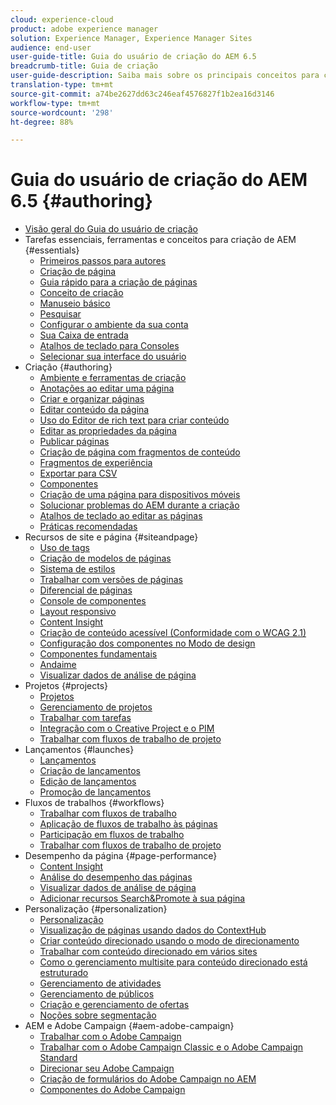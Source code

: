 ```yaml
---
cloud: experience-cloud
product: adobe experience manager
solution: Experience Manager, Experience Manager Sites
audience: end-user
user-guide-title: Guia do usuário de criação do AEM 6.5
breadcrumb-title: Guia de criação
user-guide-description: Saiba mais sobre os principais conceitos para criação de conteúdo e criação no AEM.
translation-type: tm+mt
source-git-commit: a74be2627dd63c246eaf4576827f1b2ea16d3146
workflow-type: tm+mt
source-wordcount: '298'
ht-degree: 88%

---
```



# Guia do usuário de criação do AEM 6.5 {#authoring}

+ [Visão geral do Guia do usuário de criação](home.md)
+ Tarefas essenciais, ferramentas e conceitos para criação de AEM {#essentials}
   + [Primeiros passos para autores](first-steps.md)
   + [Criação de página](page-authoring.md)
   + [Guia rápido para a criação de páginas](qg-page-authoring.md)
   + [Conceito de criação](author.md)
   + [Manuseio básico](basic-handling.md)
   + [Pesquisar](search.md)
   + [Configurar o ambiente da sua conta](user-properties.md)
   + [Sua Caixa de entrada](inbox.md)
   + [Atalhos de teclado para Consoles](keyboard-shortcuts.md)
   + [Selecionar sua interface do usuário](select-ui.md)
+ Criação {#authoring}
   + [Ambiente e ferramentas de criação](author-environment-tools.md)
   + [Anotações ao editar uma página](annotations.md)
   + [Criar e organizar páginas](managing-pages.md)
   + [Editar conteúdo da página](editing-content.md)
   + [Uso do Editor de rich text para criar conteúdo](rich-text-editor.md)
   + [Editar as propriedades da página](editing-page-properties.md)
   + [Publicar páginas](publishing-pages.md)
   + [Criação de página com fragmentos de conteúdo](content-fragments.md)
   + [Fragmentos de experiência](experience-fragments.md)
   + [Exportar para CSV](csv-export.md)
   + [Componentes](default-components.md)
   + [Criação de uma página para dispositivos móveis   ](mobile.md)
   + [Solucionar problemas do AEM durante a criação  ](troubleshooting.md)
   + [Atalhos de teclado ao editar as páginas](page-authoring-keyboard-shortcuts.md)
   + [Práticas recomendadas    ](best-practices.md)
+ Recursos de site e página {#siteandpage}
   + [Uso de tags](tags.md)
   + [Criação de modelos de páginas  ](templates.md)
   + [Sistema de estilos](style-system.md)
   + [Trabalhar com versões de páginas](working-with-page-versions.md)
   + [Diferencial de páginas](page-diff.md)
   + [Console de componentes](default-components-console.md)
   + [Layout responsivo](responsive-layout.md)
   + [Content Insight](content-insights.md)
   + [Criação de conteúdo acessível (Conformidade com o WCAG 2.1)](creating-accessible-content.md)
   + [Configuração dos componentes no Modo de design](default-components-designmode.md)
   + [Componentes fundamentais](default-components-foundation.md)
   + [Andaime](scaffolding.md)
   + [Visualizar dados de análise de página](page-analytics-using.md)
+ Projetos {#projects}
   + [Projetos](projects.md)
   + [Gerenciamento de projetos](touch-ui-managing-projects.md)
   + [Trabalhar com tarefas](task-content.md)
   + [Integração com o Creative Project e o PIM](managing-product-information.md)
   + [Trabalhar com fluxos de trabalho de projeto](projects-with-workflows.md)
+ Lançamentos {#launches}
   + [Lançamentos](launches.md)
   + [Criação de lançamentos](launches-creating.md)
   + [Edição de lançamentos](launches-editing.md)
   + [Promoção de lançamentos](launches-promoting.md)
+ Fluxos de trabalhos {#workflows}
   + [Trabalhar com fluxos de trabalho](workflows.md)
   + [Aplicação de fluxos de trabalho às páginas](workflows-applying.md)
   + [Participação em fluxos de trabalho](workflows-participating.md)
   + [Trabalhar com fluxos de trabalho de projeto](https://experienceleague.adobe.com/docs/experience-manager-65/authoring/projects/projects-with-workflows.html)
+ Desempenho da página {#page-performance}
   + [Content Insight](https://experienceleague.adobe.com/docs/experience-manager-65/authoring/siteandpage/content-insights.html)
   + [Análise do desempenho das páginas](ci-analyze.md)
   + [Visualizar dados de análise de página](pa-using.md)
   + [Adicionar recursos Search&amp;Promote à sua página](search-and-promote.md)
+ Personalização {#personalization}
   + [Personalização](personalization.md)
   + [Visualização de páginas usando dados do ContextHub](ch-previewing.md)
   + [Criar conteúdo direcionado usando o modo de direcionamento](content-targeting-touch.md)
   + [Trabalhar com conteúdo direcionado em vários sites](multisite-support-targeted-content.md)
   + [Como o gerenciamento multisite para conteúdo direcionado está estruturado](technical-multisite-targeted.md)
   + [Gerenciamento de atividades](activitylib.md)
   + [Gerenciamento de públicos](managing-audiences.md)
   + [Criação e gerenciamento de ofertas](offerlib.md)
   + [Noções sobre segmentação](segmentation-overview.md)
+ AEM e Adobe Campaign {#aem-adobe-campaign}
   + [Trabalhar com o Adobe Campaign](adobe-campaign.md)
   + [Trabalhar com o Adobe Campaign Classic e o Adobe Campaign Standard](campaign.md)
   + [Direcionar seu Adobe Campaign](target-adobe-campaign.md)
   + [Criação de formulários do Adobe Campaign no AEM](adobe-campaign-forms.md)
   + [Componentes do Adobe Campaign](adobe-campaign-components.md)
